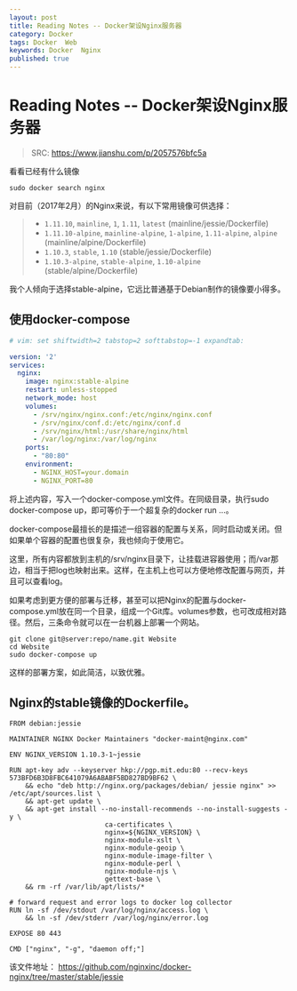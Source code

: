 ```yaml
---
layout: post
title: Reading Notes -- Docker架设Nginx服务器
category: Docker
tags: Docker  Web
keywords: Docker  Nginx
published: true
---
```


# Reading Notes -- Docker架设Nginx服务器

> SRC: <https://www.jianshu.com/p/2057576bfc5a>

看看已经有什么镜像
```
sudo docker search nginx
```

对目前（2017年2月）的Nginx来说，有以下常用镜像可供选择：

> - `1.11.10`, `mainline`, `1`, `1.11`, `latest` (mainline/jessie/Dockerfile)
> - `1.11.10-alpine`, `mainline-alpine`, `1-alpine`, `1.11-alpine`, `alpine` (mainline/alpine/Dockerfile)
> - `1.10.3`, `stable`, `1.10` (stable/jessie/Dockerfile)
> - `1.10.3-alpine`, `stable-alpine`, `1.10-alpine` (stable/alpine/Dockerfile)

我个人倾向于选择stable-alpine，它远比普通基于Debian制作的镜像要小得多。

## 使用docker-compose
```yaml
# vim: set shiftwidth=2 tabstop=2 softtabstop=-1 expandtab:

version: '2'
services:
  nginx:
    image: nginx:stable-alpine
    restart: unless-stopped
    network_mode: host
    volumes:
      - /srv/nginx/nginx.conf:/etc/nginx/nginx.conf
      - /srv/nginx/conf.d:/etc/nginx/conf.d
      - /srv/nginx/html:/usr/share/nginx/html
      - /var/log/nginx:/var/log/nginx
    ports:
      - "80:80"
    environment:
      - NGINX_HOST=your.domain
      - NGINX_PORT=80

```
将上述内容，写入一个docker-compose.yml文件。在同级目录，执行sudo docker-compose up，即可等价于一个超复杂的docker run ...。

docker-compose最擅长的是描述一组容器的配置与关系，同时启动或关闭。但如果单个容器的配置也很复杂，我也倾向于使用它。

这里，所有内容都放到主机的/srv/nginx目录下，让挂载进容器使用；而/var那边，相当于把log也映射出来。这样，在主机上也可以方便地修改配置与网页，并且可以查看log。

如果考虑到更方便的部署与迁移，甚至可以把Nginx的配置与docker-compose.yml放在同一个目录，组成一个Git库。volumes参数，也可改成相对路径。然后，三条命令就可以在一台机器上部署一个网站。
```
git clone git@server:repo/name.git Website
cd Website
sudo docker-compose up
```
这样的部署方案，如此简洁，以致优雅。

## Nginx的stable镜像的Dockerfile。
```docker
FROM debian:jessie

MAINTAINER NGINX Docker Maintainers "docker-maint@nginx.com"

ENV NGINX_VERSION 1.10.3-1~jessie

RUN apt-key adv --keyserver hkp://pgp.mit.edu:80 --recv-keys 573BFD6B3D8FBC641079A6ABABF5BD827BD9BF62 \
    && echo "deb http://nginx.org/packages/debian/ jessie nginx" >> /etc/apt/sources.list \
    && apt-get update \
    && apt-get install --no-install-recommends --no-install-suggests -y \
                        ca-certificates \
                        nginx=${NGINX_VERSION} \
                        nginx-module-xslt \
                        nginx-module-geoip \
                        nginx-module-image-filter \
                        nginx-module-perl \
                        nginx-module-njs \
                        gettext-base \
    && rm -rf /var/lib/apt/lists/*

# forward request and error logs to docker log collector
RUN ln -sf /dev/stdout /var/log/nginx/access.log \
    && ln -sf /dev/stderr /var/log/nginx/error.log

EXPOSE 80 443

CMD ["nginx", "-g", "daemon off;"]
```
该文件地址：
<https://github.com/nginxinc/docker-nginx/tree/master/stable/jessie>


